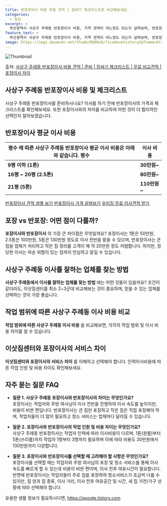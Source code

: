 ```yaml
---
title: 반포장이사 비용 무료 견적 | 짐싸기 체크리스트로 비교해보세요.
categories:
  - 일상
excerpt: >
  부산광역시 사상구 주례동 반포장이사 비용, 가격 견적이 어느정도 되는지 살펴보며, 반포장이사를 준비함에 있어 짐싸기 준비 체크리스트가 무엇인지 보겠습니다. 마지막으로 포장이사와 차이점을 통해 무료 비교견적으로 어떤 것이 더 합리적인 선택인지 공유 드립니다.사상구 주례동 포장이사 견적 샘플 보기 👈 클릭사상구 주례동 포장이사 가격 살펴보기 👈 클릭사상구 주례동 반포장이사 평균 이사 비용평수사상구 주례동 평균 이사 비용원룸 이사9평 이하 (1톤)30만원~투룸/쓰리룸 이사16평 ~ 20평 (2.5톤)80만원~쓰리룸 이사21평 (5톤) ~110만원~우리집 무료 이사견적 받기 👈 클릭포장 vs 반포장: 어떤 점이 다를까?이사를 할 때 포장과 반포장의 가장 큰 차이점은 무엇일까요? 포장이사는 1톤은 50만원,..
feature_text: >
  부산광역시 사상구 주례동 반포장이사 비용, 가격 견적이 어느정도 되는지 살펴보며, 반포장이사를 준비함에 있어 짐싸기 준비 체크리스트가 무엇인지 보겠습니다. 마지막으로 포장이사와 차이점을 통해 무료 비교견적으로 어떤 것이 더 합리적인 선택인지 공유 드립니다.사상구 주례동 포장이사 견적 샘플 보기 👈 클릭사상구 주례동 포장이사 가격 살펴보기 👈 클릭사상구 주례동 반포장이사 평균 이사 비용평수사상구 주례동 평균 이사 비용원룸 이사9평 이하 (1톤)30만원~투룸/쓰리룸 이사16평 ~ 20평 (2.5톤)80만원~쓰리룸 이사21평 (5톤) ~110만원~우리집 무료 이사견적 받기 👈 클릭포장 vs 반포장: 어떤 점이 다를까?이사를 할 때 포장과 반포장의 가장 큰 차이점은 무엇일까요? 포장이사는 1톤은 50만원,..
image: https://img1.daumcdn.net/thumb/R800x0/?scode=mtistory2&fname=https%3A%2F%2Fblog.kakaocdn.net%2Fdn%2FqCBKL%2FbtsHcaghC18%2FyjfTxTmg3TeKwEBSKSxWh1%2Fimg.webp
---
```


![Thumbnail](https://img1.daumcdn.net/thumb/R800x0/?scode=mtistory2&fname=https%3A%2F%2Fblog.kakaocdn.net%2Fdn%2FqCBKL%2FbtsHcaghC18%2FyjfTxTmg3TeKwEBSKSxWh1%2Fimg.webp)

<p>출처: <a href="https://qoogle.tistory.com/9773" rel="dofollow">사상구 주례동 반포장이사 비용 견적 | 준비 | 짐싸기 체크리스트 | 무료 비교견적 | 포장이사 차이</a> </p>

## 사상구 주례동 반포장이사 비용 및 체크리스트

사상구 주례동 반포장이사를 준비하시나요? 이사를 하기 전에 반포장이사의 가격과 체크리스트를 확인해보세요. 또한 포장이사와의 차이를 비교하여
어떤 것이 더 합리적인 선택인지 알아보겠습니다.

## **반포장이사 평균 이사 비용**

**평수** 에 따른 사상구 주례동 반포장이사 평균 이사 비용은 아래와 같습니다.  **평수** | **이사 비용**  
---|---  
**9평 이하 (1톤)** | **30만원~**  
**16평 ~ 20평 (2.5톤)** | **80만원~**  
**21평 (5톤)** | **110만원~**  

[반포장이사 견적 샘플 보기](https://qoogle.tistory.com/9773) 
[반포장이사 가격 살펴보기](https://qoogle.tistory.com/9773) 
[우리집 무료 이사견적 받기](https://qoogle.tistory.com/9773)

## **포장 vs 반포장: 어떤 점이 다를까?**

**포장이사와 반포장이사** 의 가장 큰 차이점은 무엇일까요? 포장이사는 1톤은 50만원, 2.5톤은 100만원, 5톤은 130만원 정도로
이사 전반을 맡을 수 있으며, 반포장이사는 큰 짐을 업체가 처리하고 작은 짐 정리를 고객이 해 약 20만원 정도 저렴합니다. 하지만, 정당한
이사는 파손 위험이 있는 짐까지 안심하고 맡길 수 있습니다.

## **사상구 주례동 이사를 잘하는 업체를 찾는 방법**

**사상구 주례동에서 이사를 잘하는 업체를 찾는 방법** 에는 어떤 것들이 있을까요? 조건이 같더라도, 이삿짐센터를 최소 2~3군데
비교해보는 것이 중요하며, 믿을 수 있는 업체를 선택하는 것이 가장 좋습니다.

## **작업 범위에 따른 사상구 주례동 이사 비용 비교**

**작업 범위에 따른 사상구 주례동 이사 비용** 을 비교해보면, 각각의 작업 범위 및 이사 비용 차이를 알 수 있습니다.

## **이삿짐센터와 포장이사의 서비스 차이**

**이삿짐센터와 포장이사의 서비스 차이** 를 이해하고 선택해야 합니다. 인력이사비용에 따른 작업 인원 및 비용 차이도 확인해보세요.

## **자주 묻는 질문 FAQ**

  * **질문 1. 사상구 주례동 포장이사와 반포장이사의 차이는 무엇인가요?**  
포장이사는 작업자와 주방 여사님이 이사 전반을 진행하여 이사 속도를 높이지만, 비용이 비싼 편입니다. 반포장이사는 큰 짐만 포장하고 작은
짐은 직접 포장해야 하며, 작업자들이 더 많이 필요하고 청소 서비스는 업체마다 달라질 수 있습니다.

  * **질문 2. 포장이사와 반포장이사의 작업 인원 및 비용 차이는 무엇인가요?**  
사상구 주례동 반포장이사는 작업자 인력에 따라 이사비용이 다르며, 1톤(원룸)부터 5톤(쓰리룸)까지 작업자 1명부터 3명까지 필요하며 이에
따라 비용도 30만원에서 130만원까지 다양합니다.

  * **질문 3. 포장이사와 반포장이사를 선택할 때 고려해야 할 사항은 무엇인가요?**  
포장이사를 선택할 때는 작업자와 주방 여사님의 포장 및 청소 서비스를 통해 이사 속도를 빠르게 할 수 있는데 비용이 비싼 편이며, 이사 전후
여유시간이 필요합니다. 반면에 반포장이사는 작업자들이 주로 짐을 포장하여 청소서비스가 조금씩 다를 수 있지만, 짐 양과 짐 종류, 이사
거리, 이사 전후 여유공간 및 시간, 새 집 가전/가구 상황에 따라 선택해야 합니다.



 

유용한 생활 정보가 필요하시다면, <a href="https://qoogle.tistory.com" rel="dofollow">https://qoogle.tistory.com</a>



